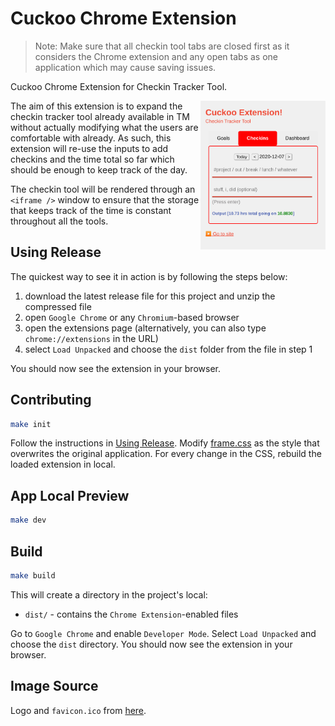 # Cuckoo Chrome Extension

> Note: Make sure that all checkin tool tabs are closed first as it considers the Chrome extension and any open tabs as one application which may cause saving issues.

Cuckoo Chrome Extension for Checkin Tracker Tool.

<img style="float:right" src="./docs/cuckoo-sample.png" width="200px">

The aim of this extension is to expand the checkin tracker tool already available in TM without actually modifying what the users are comfortable with already. As such, this extension will re-use the inputs to add checkins and the time total so far which should be enough to keep track of the day.

The checkin tool will be rendered through an `<iframe />` window to ensure that the storage that keeps track of the time is constant throughout all the tools.

## Using Release

The quickest way to see it in action is by following the steps below:
1. download the latest release file for this project and unzip the compressed file
2. open `Google Chrome` or any `Chromium`-based browser
3. open the extensions page (alternatively, you can also type `chrome://extensions` in the URL)
4. select `Load Unpacked` and choose the `dist` folder from the file in step 1

You should now see the extension in your browser.

## Contributing

```bash
make init
```

Follow the instructions in [Using Release](#using-release). Modify [frame.css](./public/frame.css) as the style that overwrites the original application. For every change in the CSS, rebuild the loaded extension in local.

## App Local Preview

```bash
make dev
```

## Build

```bash
make build
```

This will create a directory in the project's local:

- `dist/` - contains the `Chrome Extension`-enabled files

Go to `Google Chrome` and enable `Developer Mode`. Select `Load Unpacked` and choose the `dist` directory. You should now see the extension in your browser.

## Image Source

Logo and `favicon.ico` from [here](https://www.favicon.cc/?action=icon&file_id=838863).

